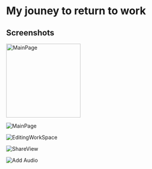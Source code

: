 # My jouney to return to work

## Screenshots

<img src="ScreenShots/homepage.png" alt="MainPage" width="200">

![MainPage](ScreenShots/homepage.png)

![EditingWorkSpace](ScreenShots/editing.png)

![ShareView](ScreenShots/share.png)

![Add Audio](ScreenShots/add_audio.png)
